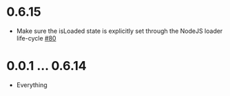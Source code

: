 # 0.6.15

* Make sure the isLoaded state is explicitly set through the NodeJS loader
  life-cycle [#80](https://github.com/testdouble/quibble/pull/80)

# 0.0.1 … 0.6.14

* Everything

